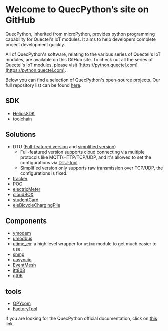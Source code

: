 # Welcome to QuecPython’s site on GitHub

QuecPython, inherited from microPython, provides python programming capability for Quectel's IoT modules. It aims to help developers complete project development quickly.

All of QuecPython's software, relating to the various series of Quectel's IoT modules, are available on this GitHub site. To check out all the series of Quectel's IoT modules, please visit [https://python.quectel.com](https://python.quectel.com).

Below you can find a selection of QuecPython's open-source projects. Our full repository list can be found [here](https://github.com/orgs/QuecPython/repositories).

## SDK

- [HeliosSDK](https://github.com/QuecPython/HeliosSDK)
- [toolchain](https://github.com/QuecPython/toolchain/releases)

## Solutions

- DTU ([Full-featured version](https://github.com/QuecPython/solution-DTU) and [simplified version](https://github.com/QuecPython/SimpleDTU))
    - Full-featured version supports cloud connecting via multiple protocols like MQTT/HTTP/TCP/UDP, and it's allowed to set the configurations via [DTU-tool](https://github.com/QuecPython/DTU-tool).
    - Simplified version only supports raw transmission over TCP/UDP, the configurations is fixed.
- [tracker](https://github.com/QuecPython/solution-tracker)
- [POC](https://github.com/QuecPython/solution-POC)
- [electricMeter](https://github.com/QuecPython/solution-electricMeter)
- [cloudBOX](https://github.com/QuecPython/solution-cloudBOX)
- [studentCard](https://github.com/QuecPython/solution-studentCard)
- [eleBicycleChargingPile](https://github.com/QuecPython/solution-eleBicycleChargingPile)

## Components

- [ymodem](https://github.com/QuecPython/QuecPython_Ymodem)
- [umodbus](https://github.com/QuecPython/umodbus)
- [utime_ex](https://github.com/QuecPython/utime_ex): a high level wrapper for `utime` module to get much easier to use.
- [snmp](https://github.com/QuecPython/snmp)
- [uasyncio](https://github.com/QuecPython/uasyncio)
- [EventMesh](https://github.com/QuecPython/EventMesh)
- [jtt808](https://github.com/QuecPython/jtt808)
- [gt06](https://github.com/QuecPython/gt06)

## tools

- [QPYcom](https://github.com/QuecPython/QPYcom)
- [FactoryTool](https://github.com/QuecPython/FactoryTool)

If you are looking for the QuecPython official documentation, click on [this](https://python.quectel.com/docsite/en-us/docs/Quecpython_intro/QPY_history.html) link.